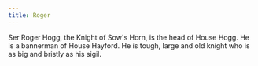 ```yaml
---
title: Roger
---
```


Ser Roger Hogg, the Knight of Sow's Horn, is the head of House Hogg. He is a bannerman of House Hayford. He is tough, large and old knight who is as big and bristly as his sigil. 


